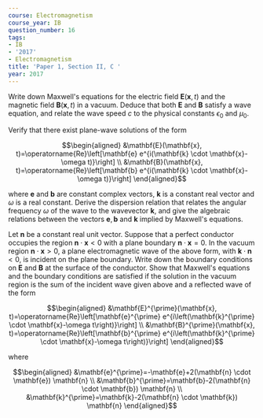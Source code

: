 ```yaml
---
course: Electromagnetism
course_year: IB
question_number: 16
tags:
- IB
- '2017'
- Electromagnetism
title: 'Paper 1, Section II, C '
year: 2017
---
```




Write down Maxwell's equations for the electric field $\mathbf{E}(\mathbf{x}, t)$ and the magnetic field $\mathbf{B}(\mathbf{x}, t)$ in a vacuum. Deduce that both $\mathbf{E}$ and $\mathbf{B}$ satisfy a wave equation, and relate the wave speed $c$ to the physical constants $\epsilon_{0}$ and $\mu_{0}$.

Verify that there exist plane-wave solutions of the form

$$\begin{aligned}
&\mathbf{E}(\mathbf{x}, t)=\operatorname{Re}\left[\mathbf{e} e^{i(\mathbf{k} \cdot \mathbf{x}-\omega t)}\right] \\
&\mathbf{B}(\mathbf{x}, t)=\operatorname{Re}\left[\mathbf{b} e^{i(\mathbf{k} \cdot \mathbf{x}-\omega t)}\right]
\end{aligned}$$

where $\mathbf{e}$ and $\mathbf{b}$ are constant complex vectors, $\mathbf{k}$ is a constant real vector and $\omega$ is a real constant. Derive the dispersion relation that relates the angular frequency $\omega$ of the wave to the wavevector $\mathbf{k}$, and give the algebraic relations between the vectors $\mathbf{e}, \mathbf{b}$ and $\mathbf{k}$ implied by Maxwell's equations.

Let $\mathbf{n}$ be a constant real unit vector. Suppose that a perfect conductor occupies the region $\mathbf{n} \cdot \mathbf{x}<0$ with a plane boundary $\mathbf{n} \cdot \mathbf{x}=0$. In the vacuum region $\mathbf{n} \cdot \mathbf{x}>0$, a plane electromagnetic wave of the above form, with $\mathbf{k} \cdot \mathbf{n}<0$, is incident on the plane boundary. Write down the boundary conditions on $\mathbf{E}$ and $\mathbf{B}$ at the surface of the conductor. Show that Maxwell's equations and the boundary conditions are satisfied if the solution in the vacuum region is the sum of the incident wave given above and a reflected wave of the form

$$\begin{aligned}
&\mathbf{E}^{\prime}(\mathbf{x}, t)=\operatorname{Re}\left[\mathbf{e}^{\prime} e^{i\left(\mathbf{k}^{\prime} \cdot \mathbf{x}-\omega t\right)}\right] \\
&\mathbf{B}^{\prime}(\mathbf{x}, t)=\operatorname{Re}\left[\mathbf{b}^{\prime} e^{i\left(\mathbf{k}^{\prime} \cdot \mathbf{x}-\omega t\right)}\right]
\end{aligned}$$

where

$$\begin{aligned}
&\mathbf{e}^{\prime}=-\mathbf{e}+2(\mathbf{n} \cdot \mathbf{e}) \mathbf{n} \\
&\mathbf{b}^{\prime}=\mathbf{b}-2(\mathbf{n} \cdot \mathbf{b}) \mathbf{n} \\
&\mathbf{k}^{\prime}=\mathbf{k}-2(\mathbf{n} \cdot \mathbf{k}) \mathbf{n}
\end{aligned}$$